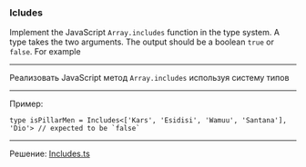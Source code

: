 ### Icludes

Implement the JavaScript `Array.includes` function in the type system. A type takes the two arguments. The output should be a boolean `true` or `false`. For example

---

Реализовать JavaScript метод `Array.includes` используя систему типов

---

Пример:

```
type isPillarMen = Includes<['Kars', 'Esidisi', 'Wamuu', 'Santana'], 'Dio'> // expected to be `false`
```

---

Решение: [Includes.ts](./Includes.ts)